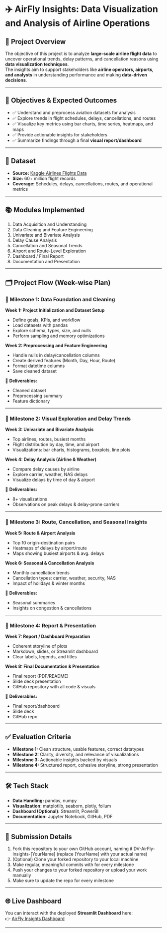 # ✈️ AirFly Insights: Data Visualization and Analysis of Airline Operations

## 📌 Project Overview
The objective of this project is to analyze **large-scale airline flight data** to uncover operational trends, delay patterns, and cancellation reasons using **data visualization techniques**.  
The insights aim to support stakeholders like **airline operators, airports, and analysts** in understanding performance and making **data-driven decisions**.  

---

## 🎯 Objectives & Expected Outcomes
- ✅ Understand and preprocess aviation datasets for analysis  
- ✅ Explore trends in flight schedules, delays, cancellations, and routes  
- ✅ Visualize key metrics using bar charts, time series, heatmaps, and maps  
- ✅ Provide actionable insights for stakeholders  
- ✅ Summarize findings through a final **visual report/dashboard**  

---

## 📂 Dataset
- **Source:** [Kaggle Airlines Flights Data](https://www.kaggle.com/)  
- **Size:** 60+ million flight records  
- **Coverage:** Schedules, delays, cancellations, routes, and operational metrics  

---

## 📚 Modules Implemented
1. Data Acquisition and Understanding  
2. Data Cleaning and Feature Engineering  
3. Univariate and Bivariate Analysis  
4. Delay Cause Analysis  
5. Cancellation and Seasonal Trends  
6. Airport and Route-Level Exploration  
7. Dashboard / Final Report  
8. Documentation and Presentation  

---

## 🗂️ Project Flow (Week-wise Plan)

### 🔹 Milestone 1: Data Foundation and Cleaning
**Week 1: Project Initialization and Dataset Setup**
- Define goals, KPIs, and workflow  
- Load datasets with pandas  
- Explore schema, types, size, and nulls  
- Perform sampling and memory optimizations  

**Week 2: Preprocessing and Feature Engineering**
- Handle nulls in delay/cancellation columns  
- Create derived features (Month, Day, Hour, Route)  
- Format datetime columns  
- Save cleaned dataset  

📌 **Deliverables:**  
- Cleaned dataset  
- Preprocessing summary  
- Feature dictionary  

---

### 🔹 Milestone 2: Visual Exploration and Delay Trends
**Week 3: Univariate and Bivariate Analysis**
- Top airlines, routes, busiest months  
- Flight distribution by day, time, and airport  
- Visualizations: bar charts, histograms, boxplots, line plots  

**Week 4: Delay Analysis (Airline & Weather)**
- Compare delay causes by airline  
- Explore carrier, weather, NAS delays  
- Visualize delays by time of day & airport  

📌 **Deliverables:**  
- 8+ visualizations  
- Observations on peak delays & delay-prone carriers  

---

### 🔹 Milestone 3: Route, Cancellation, and Seasonal Insights
**Week 5: Route & Airport Analysis**
- Top 10 origin-destination pairs  
- Heatmaps of delays by airport/route  
- Maps showing busiest airports & avg. delays  

**Week 6: Seasonal & Cancellation Analysis**
- Monthly cancellation trends  
- Cancellation types: carrier, weather, security, NAS  
- Impact of holidays & winter months  

📌 **Deliverables:**  
- Seasonal summaries  
- Insights on congestion & cancellations  

---

### 🔹 Milestone 4: Report & Presentation
**Week 7: Report / Dashboard Preparation**
- Coherent storyline of plots  
- Markdown, slides, or Streamlit dashboard  
- Clear labels, legends, and titles  

**Week 8: Final Documentation & Presentation**
- Final report (PDF/README)  
- Slide deck presentation  
- GitHub repository with all code & visuals  

📌 **Deliverables:**  
- Final report/dashboard  
- Slide deck  
- GitHub repo  

---

## ✅ Evaluation Criteria
- **Milestone 1:** Clean structure, usable features, correct datatypes  
- **Milestone 2:** Clarity, diversity, and relevance of visualizations  
- **Milestone 3:** Actionable insights backed by visuals  
- **Milestone 4:** Structured report, cohesive storyline, strong presentation  

---

## 🛠️ Tech Stack
- **Data Handling:** pandas, numpy  
- **Visualization:** matplotlib, seaborn, plotly, folium  
- **Dashboard (Optional):** Streamlit, PowerBI  
- **Documentation:** Jupyter Notebook, GitHub, PDF  

---

## 📌 Submission Details
1. Fork this repository to your own GitHub account, naming it DV-AirFly-Insights-[YourName] (replace [YourName] with your actual name)
2. (Optional) Clone your forked repository to your local machine 
3. Make regular, meaningful commits with for every milestone
4. Push your changes to your forked repository or upload your work manually
5. Make sure to update the repo for every milestone 

---

## 🌐 Live Dashboard
You can interact with the deployed **Streamlit Dashboard** here:  
👉 [AirFly Insights Dashboard](https://yuthish27-dv-airfly-insights-yuthish.streamlit.app)  

---
